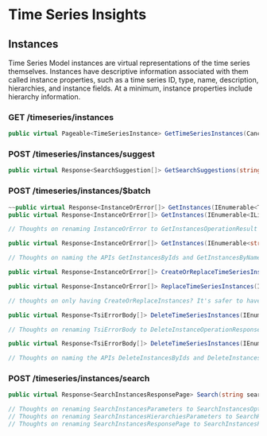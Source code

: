 # Time Series Insights

## Instances
Time Series Model instances are virtual representations of the time series themselves. Instances have descriptive information associated with them called instance properties, such as a time series ID, type, name, description, hierarchies, and instance fields. At a minimum, instance properties include hierarchy information.

### GET /timeseries/instances

```csharp
public virtual Pageable<TimeSeriesInstance> GetTimeSeriesInstances(CancellationToken cancellationToken = default);
```

### POST /timeseries/instances/suggest

```csharp
public virtual Response<SearchSuggestion[]> GetSearchSuggestions(string searchString, int? maxNumberOfSuggestions, CancellationToken cancellationToken = default);
```

### POST /timeseries/instances/$batch

```csharp
~~public virtual Response<InstanceOrError[]> GetInstances(IEnumerable<TimeSeriesId> timeSeriesIds, CancellationToken cancellationToken = default);~~
public virtual Response<InstanceOrError[]> GetInstances(IEnumerable<IList<object>> timeSeriesIds, CancellationToken cancellationToken = default);

// Thoughts on renaming InstanceOrError to GetInstancesOperationResult or GetInstancesResult
```

```csharp
public virtual Response<InstanceOrError[]> GetInstances(IEnumerable<string> timeSeriesNames, CancellationToken cancellationToken = default);

// Thoughts on naming the APIs GetInstancesByIds and GetInstancesByNames
```

```csharp
public virtual Response<InstanceOrError[]> CreateOrReplaceTimeSeriesInstances(IEnumerable<TimeSeriesInstance> timeSeriesInstances, CancellationToken cancellationToken = default);
```

```csharp
public virtual Response<InstanceOrError[]> ReplaceTimeSeriesInstances(IEnumerable<TimeSeriesInstance> timeSeriesInstances, CancellationToken cancellationToken = default);

// thoughts on only having CreateOrReplaceInstances? It's safer to have both. 
```

```csharp
public virtual Response<TsiErrorBody[]> DeleteTimeSeriesInstances(IEnumerable<TimeSeriesId> timeSeriesIds, CancellationToken cancellationToken = default);

// Thoughts on renaming TsiErrorBody to DeleteInstanceOperationResponse
```

```csharp
public virtual Response<TsiErrorBody[]> DeleteTimeSeriesInstances(IEnumerable<string> timeSeriesNames, CancellationToken cancellationToken = default);

// Thoughts on naming the APIs DeleteInstancesByIds and DeleteInstancesByNames
```

### POST /timeseries/instances/search

```csharp
public virtual Response<SearchInstancesResponsePage> Search(string searchString, IEnumerable<string> hierarchyPath, SearchInstancesParameters instancesParameters, SearchInstancesHierarchiesParameters hierarchiesParameters, string continuationToken = null, CancellationToken cancellationToken = default)

// Thoughts on renaming SearchInstancesParameters to SearchInstancesOptions
// Thoughts on renaming SearchInstancesHierarchiesParameters to SearchHierarchiesOptions
// Thoughts on renaming SearchInstancesResponsePage to SearchInstancesPage
```

